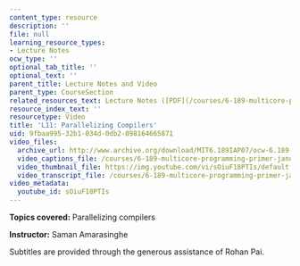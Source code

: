 ```yaml
---
content_type: resource
description: ''
file: null
learning_resource_types:
- Lecture Notes
ocw_type: ''
optional_tab_title: ''
optional_text: ''
parent_title: Lecture Notes and Video
parent_type: CourseSection
related_resources_text: Lecture Notes ([PDF](/courses/6-189-multicore-programming-primer-january-iap-2007/resources/lec11compilers))
resource_index_text: ''
resourcetype: Video
title: 'L11: Parallelizing Compilers'
uid: 9fbaa995-32b1-034d-0db2-098164665871
video_files:
  archive_url: http://www.archive.org/download/MIT6.189IAP07/ocw-6.189-iap07-lec11_300k.mp4
  video_captions_file: /courses/6-189-multicore-programming-primer-january-iap-2007/f9bdc2500bc45c28bfb0e38e4463c00b_sOiuF18PTIs.vtt
  video_thumbnail_file: https://img.youtube.com/vi/sOiuF18PTIs/default.jpg
  video_transcript_file: /courses/6-189-multicore-programming-primer-january-iap-2007/4512369c70763a85792a4ec565409cda_sOiuF18PTIs.pdf
video_metadata:
  youtube_id: sOiuF18PTIs
---
```


**Topics covered:** Parallelizing compilers

**Instructor:** Saman Amarasinghe

Subtitles are provided through the generous assistance of Rohan Pai.